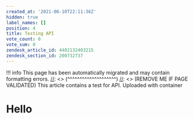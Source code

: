 ```yaml
---
created_at: '2021-06-10T22:11:36Z'
hidden: true
label_names: []
position: 4
title: Testing API
vote_count: 0
vote_sum: 0
zendesk_article_id: 4402132403215
zendesk_section_id: 200732737
---
```



[//]: <> (REMOVE ME IF PAGE VALIDATED)
[//]: <> (vvvvvvvvvvvvvvvvvvvv)
!!! info
    This page has been automatically migrated and may contain formatting errors.
[//]: <> (^^^^^^^^^^^^^^^^^^^^)
[//]: <> (REMOVE ME IF PAGE VALIDATED)
This article contains a test for API. Uploaded with container  

# Hello
